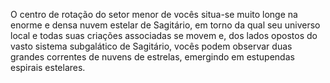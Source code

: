 ﻿O centro de rotação do setor menor de vocês situa-se muito longe na enorme e densa nuvem estelar de Sagitário, em torno da qual seu universo local e todas suas criações associadas se movem e, dos lados opostos do vasto sistema subgalático de Sagitário, vocês podem observar duas grandes correntes de nuvens de estrelas, emergindo em estupendas espirais estelares.